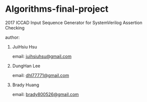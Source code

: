 # Algorithms-final-project
2017 ICCAD Input Sequence Generator for SystemVerilog Assertion Checking

author:
1. JuiHsiu Hsu

    email: juihsiuhsu@gmail.com
    
2. DungHan Lee 

   email: dhl77771@gmail.com

3. Brady Huang 

   email: brady800526@gmail.com
